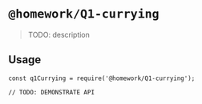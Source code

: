 # `@homework/Q1-currying`

> TODO: description

## Usage

```
const q1Currying = require('@homework/Q1-currying');

// TODO: DEMONSTRATE API
```
